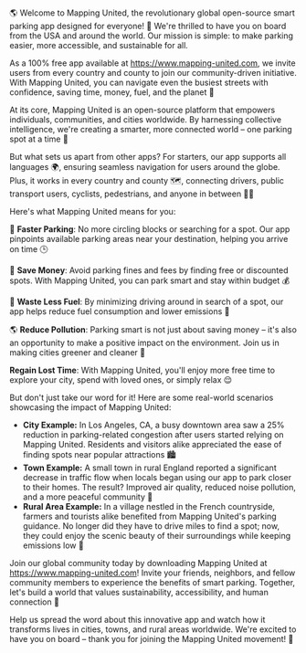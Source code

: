 🌎 Welcome to Mapping United, the revolutionary global open-source smart parking app designed for everyone! 🙌 We're thrilled to have you on board from the USA and around the world. Our mission is simple: to make parking easier, more accessible, and sustainable for all.

As a 100% free app available at https://www.mapping-united.com, we invite users from every country and county to join our community-driven initiative. With Mapping United, you can navigate even the busiest streets with confidence, saving time, money, fuel, and the planet 🌟

At its core, Mapping United is an open-source platform that empowers individuals, communities, and cities worldwide. By harnessing collective intelligence, we're creating a smarter, more connected world – one parking spot at a time 🔑

But what sets us apart from other apps? For starters, our app supports all languages 🌍, ensuring seamless navigation for users around the globe. Plus, it works in every country and county 🗺️, connecting drivers, public transport users, cyclists, pedestrians, and anyone in between 🚴‍♀️

Here's what Mapping United means for you:

🚗 **Faster Parking**: No more circling blocks or searching for a spot. Our app pinpoints available parking areas near your destination, helping you arrive on time 🕒

💸 **Save Money**: Avoid parking fines and fees by finding free or discounted spots. With Mapping United, you can park smart and stay within budget 💰

🚨 **Waste Less Fuel**: By minimizing driving around in search of a spot, our app helps reduce fuel consumption and lower emissions 🚗

🌎 **Reduce Pollution**: Parking smart is not just about saving money – it's also an opportunity to make a positive impact on the environment. Join us in making cities greener and cleaner 🌱

**Regain Lost Time**: With Mapping United, you'll enjoy more free time to explore your city, spend with loved ones, or simply relax 😌

But don't just take our word for it! Here are some real-world scenarios showcasing the impact of Mapping United:

*   **City Example:** In Los Angeles, CA, a busy downtown area saw a 25% reduction in parking-related congestion after users started relying on Mapping United. Residents and visitors alike appreciated the ease of finding spots near popular attractions 🏙️
*   **Town Example:** A small town in rural England reported a significant decrease in traffic flow when locals began using our app to park closer to their homes. The result? Improved air quality, reduced noise pollution, and a more peaceful community 🌿
*   **Rural Area Example:** In a village nestled in the French countryside, farmers and tourists alike benefited from Mapping United's parking guidance. No longer did they have to drive miles to find a spot; now, they could enjoy the scenic beauty of their surroundings while keeping emissions low 🚜

Join our global community today by downloading Mapping United at https://www.mapping-united.com! Invite your friends, neighbors, and fellow community members to experience the benefits of smart parking. Together, let's build a world that values sustainability, accessibility, and human connection 🌈

Help us spread the word about this innovative app and watch how it transforms lives in cities, towns, and rural areas worldwide. We're excited to have you on board – thank you for joining the Mapping United movement! 🎉